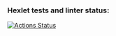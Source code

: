 ### Hexlet tests and linter status:
[![Actions Status](https://github.com/Gadjijka/python-project-52/actions/workflows/hexlet-check.yml/badge.svg)](https://github.com/Gadjijka/python-project-52/actions)